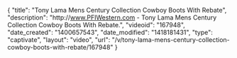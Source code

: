 {
    "title": "Tony Lama Mens Century Collection Cowboy Boots With Rebate",
    "description": "http:\/\/www.PFIWestern.com - Tony Lama Mens Century Collection Cowboy Boots With Rebate.",
    "videoid": "167948",
    "date_created": "1400657543",
    "date_modified": "1418181431",
    "type": "captivate",
    "layout": "video",
    "url": "\/v\/tony-lama-mens-century-collection-cowboy-boots-with-rebate\/167948"
}